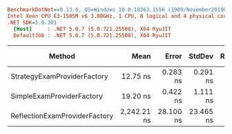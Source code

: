 ``` ini

BenchmarkDotNet=v0.13.0, OS=Windows 10.0.18363.1556 (1909/November2019Update/19H2)
Intel Xeon CPU E3-1505M v6 3.00GHz, 1 CPU, 8 logical and 4 physical cores
.NET SDK=5.0.301
  [Host]     : .NET 5.0.7 (5.0.721.25508), X64 RyuJIT
  DefaultJob : .NET 5.0.7 (5.0.721.25508), X64 RyuJIT


```
|                        Method |        Mean |     Error |    StdDev | Rank |  Gen 0 | Gen 1 | Gen 2 | Allocated |
|------------------------------ |------------:|----------:|----------:|-----:|-------:|------:|------:|----------:|
|   StrategyExamProviderFactory |    12.75 ns |  0.283 ns |  0.291 ns |    1 | 0.0057 |     - |     - |      24 B |
|     SimpleExamProviderFactory |    19.20 ns |  0.422 ns |  1.111 ns |    2 | 0.0172 |     - |     - |      72 B |
| ReflectionExamProviderFactory | 2,242.21 ns | 28.100 ns | 23.465 ns |    3 | 0.2785 |     - |     - |   1,168 B |
